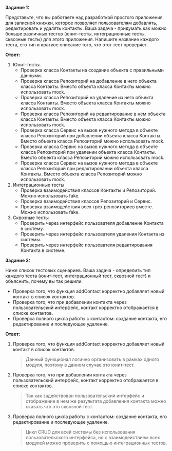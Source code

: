 **Задание 1:**

Представьте, что вы работаете над разработкой простого приложения для записной книжки, которое позволяет пользователям
добавлять, редактировать и удалять контакты. Ваша задача - придумать как можно больше различных тестов (юнит-тесты,
интеграционные тесты, сквозные тесты) для этого приложения. Напишите название каждого теста, его тип и краткое описание
того, что этот тест проверяет.

**Ответ:**

1. Юнит-тесты.
   * Проверка класса Контакты на создание объекта с правильными данными.
   * Проверка класса Репозиторий на добавление в него объекта класса Контакты. Вместо объекта класса Контакты можно
   использовать mock.
   * Проверка класса Репозиторий на удаление из него объекта класса Контакты. Вместо объекта класса Контакты можно
   использовать mock.
   * Проверка класса Репозиторий на редактирование в нем объекта класса Контакты. Вместо объекта класса Контакты можно
   использовать mock.
   * Проверка класса Сервис на вызов нужного метода в объекте класса Репозиторий при добавлении объекта класса Контакты.
   Вместо объекта класса Репозиторий можно использовать mock.
   * Проверка класса Сервис на вызов нужного метода в объекте класса Репозиторий при удалении объекта класса Контакты.
   Вместо объекта класса Репозиторий можно использовать mock.
   * Проверка класса Сервис на вызов нужного метода в объекте класса Репозиторий при редактировании объекта класса
   Контакты. Вместо объекта класса Репозиторий можно использовать mock.
2. Интеграционные тесты
   * Проверка взаимодействия классов Контакты и Репозиторий. Можно использовать fake.
   * Проверка взаимодействия классов Репозиторий и Сервис.
   * Проверка взаимодействия всех трех репозиториев вместе. Можно использовать fake.
3. Сквозные тесты
   * Проверить через интерфейс пользователя добавление Контакта в систему.
   * Проверить через интерфейс пользователя удаления Контакта из системы.
   * Проверить через интерфейс пользователя редактирования Контакта в системе.

**Задание 2:**

Ниже список тестовых сценариев. Ваша задача - определить тип каждого теста (юнит-тест, интеграционный тест, сквозной тест)
и объяснить, почему вы так решили.
* Проверка того, что функция addContact корректно добавляет новый контакт в список контактов.
* Проверка того, что при добавлении контакта через пользовательский интерфейс, контакт корректно отображается в списке контактов.
* Проверка полного цикла работы с контактом: создание контакта, его редактирование и последующее удаление.

**Ответ:**

1. Проверка того, что функция addContact корректно добавляет новый контакт в список контактов.
    >Данный функционал логично организовать в рамках одного модуля, поэтому в данном случае это юнит-тест.
2. Проверка того, что при добавлении контакта через пользовательский интерфейс, контакт корректно отображается в списке контактов.
    >Так как задействован пользовательский интерфейс и отображение в нем же результата добавления контакта
   > можно сказать что это сквозной тест.
3. Проверка полного цикла работы с контактом: создание контакта, его редактирование и последующее удаление.
    >Цикл CRUD для всей системы без использования пользовательского интерфейса, но с взаимодействием всех модулей
   > можно проверить с помощью интеграционных тестов.